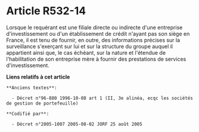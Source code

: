 # Article R532-14

Lorsque le requérant est une filiale directe ou indirecte d'une entreprise d'investissement ou d'un établissement de crédit
n'ayant pas son siège en France, il est tenu de fournir, en outre, des informations précises sur la surveillance s'exerçant
sur lui et sur la structure du groupe auquel il appartient ainsi que, le cas échéant, sur la nature et l'étendue de
l'habilitation de son entreprise mère à fournir des prestations de services d'investissement.

**Liens relatifs à cet article**

	**Anciens textes**:

	  - Décret n°96-880 1996-10-08 art 1 (II, 3e alinéa, ecqc les sociétés de gestion de portefeuille)

	**Codifié par**:

	  - Décret n°2005-1007 2005-08-02 JORF 25 août 2005
